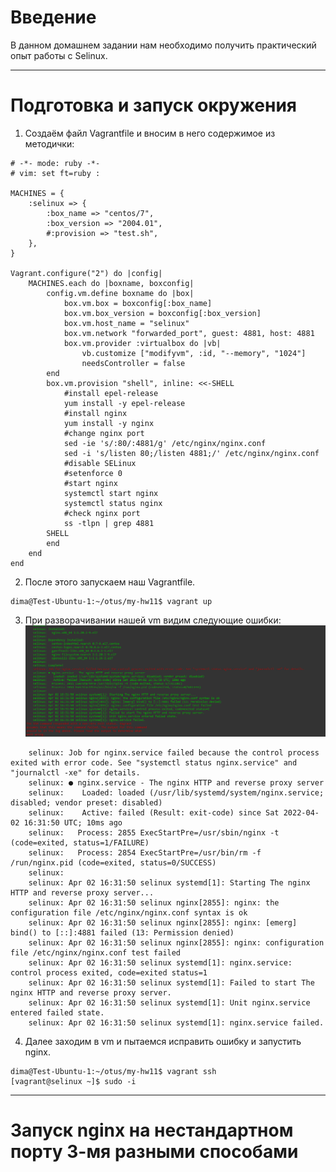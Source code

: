 # **Введение**

В данном домашнем задании нам необходимо получить практический опыт работы с Selinux.

---

# **Подготовка и запуск окружения** 

1. Создаём файл Vagrantfile и вносим в него содержимое из методички:
```
# -*- mode: ruby -*-
# vim: set ft=ruby :

MACHINES = {
    :selinux => {
        :box_name => "centos/7",
        :box_version => "2004.01",
        #:provision => "test.sh",
    },
}

Vagrant.configure("2") do |config|
    MACHINES.each do |boxname, boxconfig|
        config.vm.define boxname do |box|
            box.vm.box = boxconfig[:box_name]
            box.vm.box_version = boxconfig[:box_version]
            box.vm.host_name = "selinux"
            box.vm.network "forwarded_port", guest: 4881, host: 4881
            box.vm.provider :virtualbox do |vb|
                vb.customize ["modifyvm", :id, "--memory", "1024"]
                needsController = false
        end
        box.vm.provision "shell", inline: <<-SHELL
            #install epel-release
            yum install -y epel-release
            #install nginx
            yum install -y nginx
            #change nginx port
            sed -ie 's/:80/:4881/g' /etc/nginx/nginx.conf
            sed -i 's/listen 80;/listen 4881;/' /etc/nginx/nginx.conf
            #disable SELinux
            #setenforce 0
            #start nginx
            systemctl start nginx
            systemctl status nginx
            #check nginx port
            ss -tlpn | grep 4881
        SHELL
        end
    end
end
```

2. После этого запускаем наш Vagrantfile.
```
dima@Test-Ubuntu-1:~/otus/my-hw11$ vagrant up
```

3. При разворачивании нашей vm видим следующие ошибки:
![alt text](/screenshots/hw11-1.PNG?raw=true "Screenshot1")
```
    selinux: Job for nginx.service failed because the control process exited with error code. See "systemctl status nginx.service" and "journalctl -xe" for details.
    selinux: ● nginx.service - The nginx HTTP and reverse proxy server
    selinux:    Loaded: loaded (/usr/lib/systemd/system/nginx.service; disabled; vendor preset: disabled)
    selinux:    Active: failed (Result: exit-code) since Sat 2022-04-02 16:31:50 UTC; 10ms ago
    selinux:   Process: 2855 ExecStartPre=/usr/sbin/nginx -t (code=exited, status=1/FAILURE)
    selinux:   Process: 2854 ExecStartPre=/usr/bin/rm -f /run/nginx.pid (code=exited, status=0/SUCCESS)
    selinux:
    selinux: Apr 02 16:31:50 selinux systemd[1]: Starting The nginx HTTP and reverse proxy server...
    selinux: Apr 02 16:31:50 selinux nginx[2855]: nginx: the configuration file /etc/nginx/nginx.conf syntax is ok
    selinux: Apr 02 16:31:50 selinux nginx[2855]: nginx: [emerg] bind() to [::]:4881 failed (13: Permission denied)
    selinux: Apr 02 16:31:50 selinux nginx[2855]: nginx: configuration file /etc/nginx/nginx.conf test failed
    selinux: Apr 02 16:31:50 selinux systemd[1]: nginx.service: control process exited, code=exited status=1
    selinux: Apr 02 16:31:50 selinux systemd[1]: Failed to start The nginx HTTP and reverse proxy server.
    selinux: Apr 02 16:31:50 selinux systemd[1]: Unit nginx.service entered failed state.
    selinux: Apr 02 16:31:50 selinux systemd[1]: nginx.service failed.
```

4. Далее заходим в vm и пытаемся исправить ошибку и запустить nginx.
```
dima@Test-Ubuntu-1:~/otus/my-hw11$ vagrant ssh
[vagrant@selinux ~]$ sudo -i
```
---

# **Запуск nginx на нестандартном порту 3-мя разными способами** 





